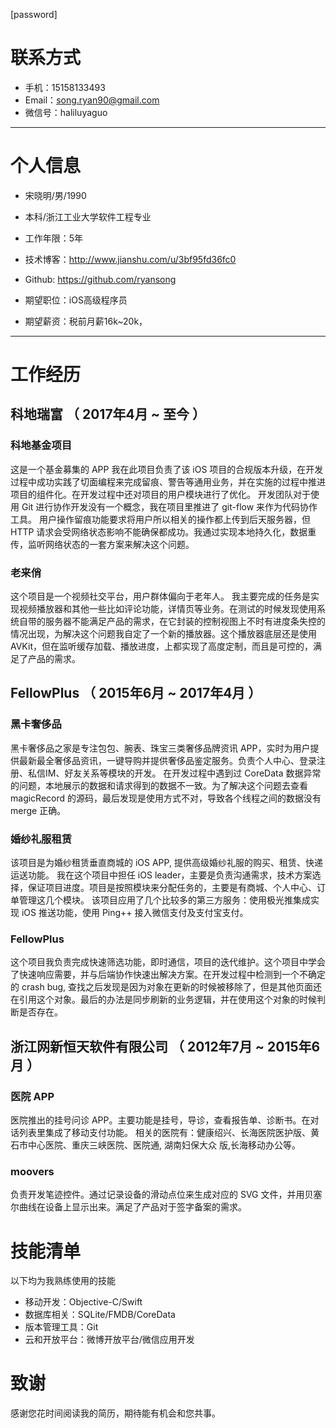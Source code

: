 [password]
# 联系方式

- 手机：15158133493
- Email：song.ryan90@gmail.com
- 微信号：haliluyaguo

---

# 个人信息

 - 宋晓明/男/1990 
 - 本科/浙江工业大学软件工程专业 
 - 工作年限：5年
 - 技术博客：http://www.jianshu.com/u/3bf95fd36fc0
 - Github: https://github.com/ryansong

 - 期望职位：iOS高级程序员
 - 期望薪资：税前月薪16k~20k，

---

# 工作经历


## 科地瑞富 （ 2017年4月 ~ 至今 ）

### 科地基金项目 
这是一个基金募集的 APP
我在此项目负责了该 iOS 项目的合规版本升级，在开发过程中成功实践了切面编程来完成留痕、警告等通用业务，并在实施的过程中推进项目的组件化。在开发过程中还对项目的用户模块进行了优化。
开发团队对于使用 Git 进行协作开发没有一个概念，我在项目里推进了 git-flow 来作为代码协作工具。
用户操作留痕功能要求将用户所以相关的操作都上传到后天服务器，但 HTTP 请求会受网络状态影响不能确保都成功。我通过实现本地持久化，数据重传，监听网络状态的一套方案来解决这个问题。

### 老来俏
这个项目是一个视频社交平台，用户群体偏向于老年人。
我主要完成的任务是实现视频播放器和其他一些比如评论功能，详情页等业务。在测试的时候发现使用系统自带的服务器不能满足产品的需求，在它封装的控制视图上不时有进度条失控的情况出现，为解决这个问题我自定了一个新的播放器。这个播放器底层还是使用 AVKit，但在监听缓存加载、播放进度，上都实现了高度定制，而且是可控的，满足了产品的需求。

## FellowPlus （ 2015年6月 ~ 2017年4月 ）
### 黑卡奢侈品
黑卡奢侈品之家是专注包包、腕表、珠宝三类奢侈品牌资讯 APP，实时为用户提供最新最全奢侈品资讯，一键导购并提供奢侈品鉴定服务。负责个人中心、登录注册、私信IM、好友关系等模块的开发。
在开发过程中遇到过 CoreData 数据异常的问题，本地展示的数据和请求得到的数据不一致。为了解决这个问题去查看 magicRecord 的源码，最后发现是使用方式不对，导致各个线程之间的数据没有 merge 正确。

### 婚纱礼服租赁
该项目是为婚纱租赁垂直商城的 iOS APP, 提供高级婚纱礼服的购买、租赁、快递运送功能。
我在这个项目中担任 iOS leader，主要是负责沟通需求，技术方案选择，保证项目进度。项目是按照模块来分配任务的，主要是有商城、个人中心、订单管理这几个模块。
该项目应用了几个比较多的第三方服务：使用极光推集成实现 iOS 推送功能，使用 Ping++ 接入微信支付及支付宝支付。


### FellowPlus
这个项目我负责完成快速筛选功能，即时通信，项目的迭代维护。这个项目中学会了快速响应需要，并与后端协作快速出解决方案。在开发过程中检测到一个不确定的 crash bug, 查找之后发现是因为对象在更新的时候被移除了，但是其他页面还在引用这个对象。最后的办法是同步刷新的业务逻辑，并在使用这个对象的时候判断是否存在。

## 浙江网新恒天软件有限公司 （ 2012年7月 ~ 2015年6月 ）
### 医院 APP
医院推出的挂号问诊 APP。主要功能是挂号，导诊，查看报告单、诊断书。在对话列表里集成了移动支付功能。
相关的医院有：健康绍兴、长海医院医护版、黄石市中心医院、重庆三峡医院、医院通, 湖南妇保大众
版,长海移动办公等。

### moovers
负责开发笔迹控件。通过记录设备的滑动点位来生成对应的 SVG 文件，并用贝塞尔曲线在设备上显示出来。满足了产品对于签字备案的需求。



# 技能清单


以下均为我熟练使用的技能

- 移动开发：Objective-C/Swift
- 数据库相关：SQLite/FMDB/CoreData
- 版本管理工具：Git
- 云和开放平台：微博开放平台/微信应用开发


# 致谢
感谢您花时间阅读我的简历，期待能有机会和您共事。


